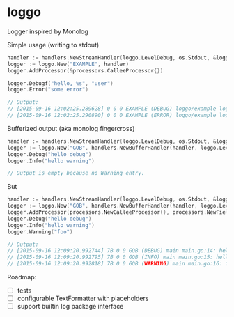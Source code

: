 # loggo

Logger inspired by Monolog

Simple usage (writing to stdout)
```go
handler := handlers.NewStreamHandler(loggo.LevelDebug, os.Stdout, &loggo.TextFormatter{})
logger := loggo.New("EXAMPLE", handler)
logger.AddProcessor(&processors.CalleeProcessor{})

logger.Debugf("hello, %s", "user")
logger.Error("some error")

// Output:
// [2015-09-16 12:02:25.289628] 0 0 0 EXAMPLE (DEBUG) loggo/example loggo_test.go:15: hello, user {}
// [2015-09-16 12:02:25.290890] 0 0 0 EXAMPLE (ERROR) loggo/example loggo_test.go:16: some error {}
```

Bufferized output (aka monolog fingercross)
```go
handler := handlers.NewStreamHandler(loggo.LevelDebug, os.Stdout, &loggo.TextFormatter{})
logger := loggo.New("GOB", handlers.NewBufferHandler(handler, loggo.LevelWarning))	logger.AddProcessor(processors.NewCalleeProcessor(), processors.NewFieldsProcessor(map[string]interface{}{"_traceID": 123}))
logger.Debug("hello debug")
logger.Info("hello warning")

// Output is empty because no Warning entry.
```

But 
```go
handler := handlers.NewStreamHandler(loggo.LevelDebug, os.Stdout, &loggo.TextFormatter{})
logger := loggo.New("GOB", handlers.NewBufferHandler(handler, loggo.LevelWarning))
logger.AddProcessor(processors.NewCalleeProcessor(), processors.NewFieldsProcessor(map[string]interface{}{"_traceID": 123}))
logger.Debug("hello debug")
logger.Info("hello warning")
logger.Warning("foo")

// Output:
// [2015-09-16 12:09:20.992744] 7B 0 0 GOB (DEBUG) main main.go:14: hello debug {}
// [2015-09-16 12:09:20.992795] 7B 0 0 GOB (INFO) main main.go:15: hello warning {}
// [2015-09-16 12:09:20.992818] 7B 0 0 GOB (WARNING) main main.go:16: foo {}
```

Roadmap:
- [ ] tests
- [ ] configurable TextFormatter with placeholders
- [ ] support builtin log package interface
